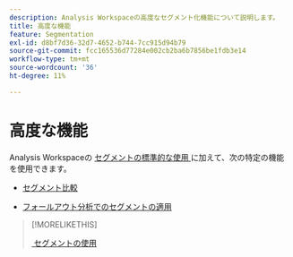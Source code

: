 ```yaml
---
description: Analysis Workspaceの高度なセグメント化機能について説明します。
title: 高度な機能
feature: Segmentation
exl-id: d8bf7d36-32d7-4652-b744-7cc915d94b79
source-git-commit: fcc165536d77284e002cb2ba6b7856be1fdb3e14
workflow-type: tm+mt
source-wordcount: '36'
ht-degree: 11%

---
```


# 高度な機能

Analysis Workspaceの [&#x200B; セグメントの標準的な使用 &#x200B;](/help/components/segmentation/segmentation-workflow/t-seg-apply.md) に加えて、次の特定の機能を使用できます。

* [セグメント比較](/help/analyze/analysis-workspace/c-panels/c-segment-comparison/segment-comparison.md)

* [フォールアウト分析でのセグメントの適用](/help/analyze/analysis-workspace/visualizations/fallout/compare-segments-fallout.md)

>[!MORELIKETHIS]
>
>[&#x200B; セグメントの使用 &#x200B;](segmentation-workflow/t-seg-apply.md)

